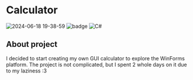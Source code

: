 # Calculator

![2024-06-18 19-38-59]([https://github.com/Atennop1/UnrealShooter/assets/73060890/6672308f-1b29-4a25-beb2-c22914ad7bfb](https://sun9-9.userapi.com/impg/6OfppwebOnzHpiP7IFTl1NIlA2hv6f5FBpKsIg/rjbPe8VTaI8.jpg?size=1919x1079&quality=96&sign=64da76839848970985cebbb0313cce48&type=album))
![badge](https://img.shields.io/static/v1?label=Platform&message=Windows&color=red&style=for-the-badge)
![C#](https://img.shields.io/badge/c%23-%23239120.svg?style=for-the-badge&logo=csharp&logoColor=white)

## About project
I decided to start creating my own GUI calculator to explore the WinForms platform. The project is not complicated, but I spent 2 whole days on it due to my laziness :3

